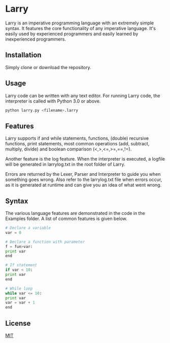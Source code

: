 # Larry

Larry is an imperative programming language with an extremely simple syntax. It features the core functionality of any imperative language. It's easily used by experienced programmers and easily learned by inexperienced programmers.

## Installation

Simply clone or download the repository.

## Usage

Larry code can be written with any text editor. For running Larry code, the interpreter is called with Python 3.0 or above.

```python
python larry.py <filename>.larry
```

## Features

Larry supports if and while statements, functions, (double) recursive functions, print statements, most common operations (add, subtract, multiply, divide) and boolean comparison (<,>,<=,>=,==,!=).

Another feature is the log feature. When the interpreter is executed, a logfile will be generated in larrylog.txt in the root folder of Larry.

Errors are returned by the Lexer, Parser and Interpreter to guide you when something goes wrong. Also refer to the larrylog.txt file when errors occur, as it is generated at runtime and can give you an idea of what went wrong.

## Syntax

The various language features are demonstrated in the code in the Examples folder. A list of common features is given below.

```python
# Declare a variable
var = 0

# Declare a function with parameter
f = fun>var:
print var
end

# If statement
if var < 10:
print var
end

# While loop
while var <= 10:
print var
var = var + 1
end
```

## License
[MIT](https://mit-license.org/)